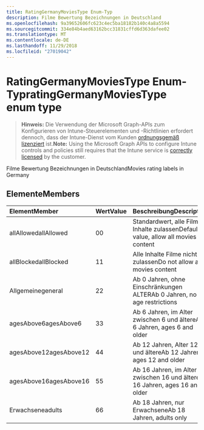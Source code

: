 ```yaml
---
title: RatingGermanyMoviesType Enum-Typ
description: Filme Bewertung Bezeichnungen in Deutschland
ms.openlocfilehash: 9a39652606fc623c4ec5ba18182b140c4a8a5594
ms.sourcegitcommit: 334e84b4aed63162bcc31831cffd6d363dafee02
ms.translationtype: MT
ms.contentlocale: de-DE
ms.lasthandoff: 11/29/2018
ms.locfileid: "27019042"
---
```

# <a name="ratinggermanymoviestype-enum-type"></a><span data-ttu-id="1aec3-103">RatingGermanyMoviesType Enum-Typ</span><span class="sxs-lookup"><span data-stu-id="1aec3-103">ratingGermanyMoviesType enum type</span></span>

> <span data-ttu-id="1aec3-104">**Hinweis:** Die Verwendung der Microsoft Graph-APIs zum Konfigurieren von Intune-Steuerelementen und -Richtlinien erfordert dennoch, dass der Intune-Dienst vom Kunden [ordnungsgemäß lizenziert](https://go.microsoft.com/fwlink/?linkid=839381) ist.</span><span class="sxs-lookup"><span data-stu-id="1aec3-104">**Note:** Using the Microsoft Graph APIs to configure Intune controls and policies still requires that the Intune service is [correctly licensed](https://go.microsoft.com/fwlink/?linkid=839381) by the customer.</span></span>

<span data-ttu-id="1aec3-105">Filme Bewertung Bezeichnungen in Deutschland</span><span class="sxs-lookup"><span data-stu-id="1aec3-105">Movies rating labels in Germany</span></span>
## <a name="members"></a><span data-ttu-id="1aec3-106">Elemente</span><span class="sxs-lookup"><span data-stu-id="1aec3-106">Members</span></span>
|<span data-ttu-id="1aec3-107">Element</span><span class="sxs-lookup"><span data-stu-id="1aec3-107">Member</span></span>|<span data-ttu-id="1aec3-108">Wert</span><span class="sxs-lookup"><span data-stu-id="1aec3-108">Value</span></span>|<span data-ttu-id="1aec3-109">Beschreibung</span><span class="sxs-lookup"><span data-stu-id="1aec3-109">Description</span></span>|
|:---|:---|:---|
|<span data-ttu-id="1aec3-110">allAllowed</span><span class="sxs-lookup"><span data-stu-id="1aec3-110">allAllowed</span></span>|<span data-ttu-id="1aec3-111">0</span><span class="sxs-lookup"><span data-stu-id="1aec3-111">0</span></span>|<span data-ttu-id="1aec3-112">Standardwert, alle Filme Inhalte zulassen</span><span class="sxs-lookup"><span data-stu-id="1aec3-112">Default value, allow all movies content</span></span>|
|<span data-ttu-id="1aec3-113">allBlocked</span><span class="sxs-lookup"><span data-stu-id="1aec3-113">allBlocked</span></span>|<span data-ttu-id="1aec3-114">1</span><span class="sxs-lookup"><span data-stu-id="1aec3-114">1</span></span>|<span data-ttu-id="1aec3-115">Alle Inhalte Filme nicht zulassen</span><span class="sxs-lookup"><span data-stu-id="1aec3-115">Do not allow any movies content</span></span>|
|<span data-ttu-id="1aec3-116">Allgemeine</span><span class="sxs-lookup"><span data-stu-id="1aec3-116">general</span></span>|<span data-ttu-id="1aec3-117">2</span><span class="sxs-lookup"><span data-stu-id="1aec3-117">2</span></span>|<span data-ttu-id="1aec3-118">Ab 0 Jahren, ohne Einschränkungen ALTER</span><span class="sxs-lookup"><span data-stu-id="1aec3-118">Ab 0 Jahren, no age restrictions</span></span>|
|<span data-ttu-id="1aec3-119">agesAbove6</span><span class="sxs-lookup"><span data-stu-id="1aec3-119">agesAbove6</span></span>|<span data-ttu-id="1aec3-120">3</span><span class="sxs-lookup"><span data-stu-id="1aec3-120">3</span></span>|<span data-ttu-id="1aec3-121">Ab 6 Jahren, im Alter zwischen 6 und ältere</span><span class="sxs-lookup"><span data-stu-id="1aec3-121">Ab 6 Jahren, ages 6 and older</span></span>|
|<span data-ttu-id="1aec3-122">agesAbove12</span><span class="sxs-lookup"><span data-stu-id="1aec3-122">agesAbove12</span></span>|<span data-ttu-id="1aec3-123">4</span><span class="sxs-lookup"><span data-stu-id="1aec3-123">4</span></span>|<span data-ttu-id="1aec3-124">Ab 12 Jahren, Alter 12 und ältere</span><span class="sxs-lookup"><span data-stu-id="1aec3-124">Ab 12 Jahren, ages 12 and older</span></span>|
|<span data-ttu-id="1aec3-125">agesAbove16</span><span class="sxs-lookup"><span data-stu-id="1aec3-125">agesAbove16</span></span>|<span data-ttu-id="1aec3-126">5</span><span class="sxs-lookup"><span data-stu-id="1aec3-126">5</span></span>|<span data-ttu-id="1aec3-127">Ab 16 Jahren, im Alter zwischen 16 und ältere</span><span class="sxs-lookup"><span data-stu-id="1aec3-127">Ab 16 Jahren, ages 16 and older</span></span>|
|<span data-ttu-id="1aec3-128">Erwachsene</span><span class="sxs-lookup"><span data-stu-id="1aec3-128">adults</span></span>|<span data-ttu-id="1aec3-129">6</span><span class="sxs-lookup"><span data-stu-id="1aec3-129">6</span></span>|<span data-ttu-id="1aec3-130">Ab 18 Jahren, nur Erwachsene</span><span class="sxs-lookup"><span data-stu-id="1aec3-130">Ab 18 Jahren, adults only</span></span>|



